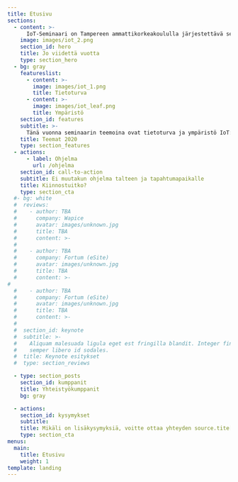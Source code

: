 ```yaml
---
title: Etusivu
sections:
  - content: >-
      IoT-Seminaari on Tampereen ammattikorkeakoululla järjestettävä seminaaritapahtuma, joka kerää yhteen alan yrityksiä, asiantuntijoita ja opiskelijoita. Tapahtuma järjestetään 10.-11.3.2020. Seminaarin järjestää Tampereen ammattikorkeakoulun ainejärjestö SOURCE ry. 
    image: images/iot_2.png
    section_id: hero
    title: Jo viidettä vuotta
    type: section_hero
  - bg: gray
    featureslist:
      - content: >-
        image: images/iot_1.png
        title: Tietoturva
      - content: >-
        image: images/iot_leaf.png
        title: Ympäristö
    section_id: features
    subtitle: >-
      Tänä vuonna seminaarin teemoina ovat tietoturva ja ympäristö IoT:ssa.  
    title: Teemat 2020
    type: section_features
  - actions:
      - label: Ohjelma
        url: /ohjelma
    section_id: call-to-action
    subtitle: Ei muutakun ohjelma talteen ja tapahtumapaikalle
    title: Kiinnostuitko?
    type: section_cta
  #- bg: white
  #  reviews:
  #    - author: TBA
  #      company: Wapice
  #      avatar: images/unknown.jpg
  #      title: TBA
  #      content: >-
  #        
  #    - author: TBA
  #      company: Fortum (eSite)
  #      avatar: images/unknown.jpg
  #      title: TBA
  #      content: >-
#
  #    - author: TBA
  #      company: Fortum (eSite)
  #      avatar: images/unknown.jpg
  #      title: TBA
  #      content: >-
  #     
  #  section_id: keynote
  #  subtitle: >-
  #    Aliquam malesuada ligula eget est fringilla blandit. Integer finibus
  #    semper libero id sodales. 
  #  title: Keynote esitykset
  #  type: section_reviews

  - type: section_posts
    section_id: kumppanit
    title: Yhteistyökumppanit
    bg: gray

  - actions:
    section_id: kysymykset
    subtitle: 
    title: Mikäli on lisäkysymyksiä, voitte ottaa yhteyden source.tite[at]gmail.com
    type: section_cta
menus:
  main:
    title: Etusivu
    weight: 1
template: landing
---
```


